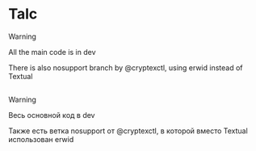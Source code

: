 # Talc


> [!WARNING]
> All the main code is in dev
> 
> There is also nosupport branch by @cryptexctl, using erwid instead of Textual

## 

> [!WARNING]
> Весь основной код в dev
> 
> Также есть ветка nosupport от @cryptexctl, в которой вместо Textual использован erwid

